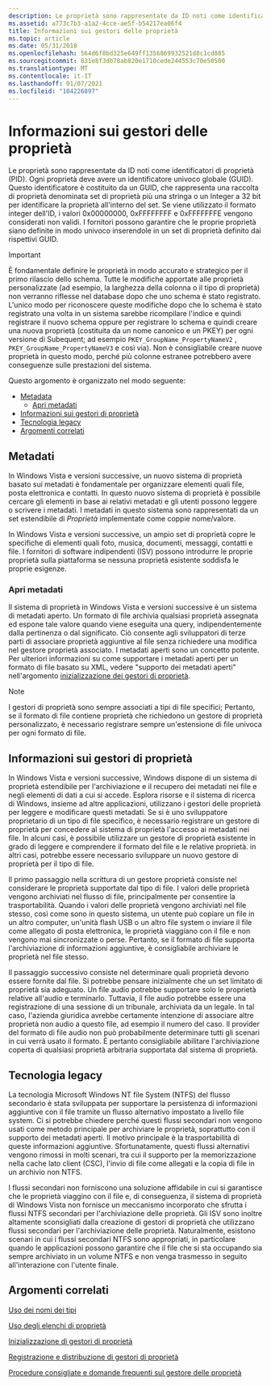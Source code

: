 ```yaml
---
description: Le proprietà sono rappresentate da ID noti come identificatori di proprietà (PID).
ms.assetid: a773c7b3-a1a2-4cce-ae5f-b54217ea06f4
title: Informazioni sui gestori delle proprietà
ms.topic: article
ms.date: 05/31/2018
ms.openlocfilehash: 564d6f8bd325e649ff1356869932521d8c1cd885
ms.sourcegitcommit: 831e8f3db78ab820e1710cede244553c70e50500
ms.translationtype: MT
ms.contentlocale: it-IT
ms.lasthandoff: 01/07/2021
ms.locfileid: "104226897"
---
```

# <a name="understanding-property-handlers"></a>Informazioni sui gestori delle proprietà

Le proprietà sono rappresentate da ID noti come identificatori di proprietà (PID). Ogni proprietà deve avere un identificatore univoco globale (GUID). Questo identificatore è costituito da un GUID, che rappresenta una raccolta di proprietà denominata set di proprietà più una stringa o un Integer a 32 bit per identificare la proprietà all'interno del set. Se viene utilizzato il formato integer dell'ID, i valori 0x00000000, 0xFFFFFFFF e 0xFFFFFFFE vengono considerati non validi. I fornitori possono garantire che le proprie proprietà siano definite in modo univoco inserendole in un set di proprietà definito dai rispettivi GUID.

> [!IMPORTANT]
> È fondamentale definire le proprietà in modo accurato e strategico per il primo rilascio dello schema. Tutte le modifiche apportate alle proprietà personalizzate (ad esempio, la larghezza della colonna o il tipo di proprietà) non verranno riflesse nel database dopo che uno schema è stato registrato. L'unico modo per riconoscere queste modifiche dopo che lo schema è stato registrato una volta in un sistema sarebbe ricompilare l'indice e quindi registrare il nuovo schema oppure per registrare lo schema e quindi creare una nuova proprietà (costituita da un nome canonico e un PKEY) per ogni versione di Subequent; ad esempio `PKEY_GroupName_PropertyNameV2` , `PKEY_GroupName_PropertyNameV3` e così via). Non è consigliabile creare nuove proprietà in questo modo, perché più colonne estranee potrebbero avere conseguenze sulle prestazioni del sistema.

 

Questo argomento è organizzato nel modo seguente:

-   [Metadata](#metadata)
    -   [Apri metadati](#open-metadata)
-   [Informazioni sui gestori di proprietà](#about-property-handlers)
-   [Tecnologia legacy](#legacy-technology)
-   [Argomenti correlati](#related-topics)

## <a name="metadata"></a>Metadati

In Windows Vista e versioni successive, un nuovo sistema di proprietà basato sui metadati è fondamentale per organizzare elementi quali file, posta elettronica e contatti. In questo nuovo sistema di proprietà è possibile cercare gli elementi in base ai relativi metadati e gli utenti possono leggere o scrivere i metadati. I metadati in questo sistema sono rappresentati da un set estendibile di *Proprietà* implementate come coppie nome/valore.

In Windows Vista e versioni successive, un ampio set di proprietà copre le specifiche di elementi quali foto, musica, documenti, messaggi, contatti e file. I fornitori di software indipendenti (ISV) possono introdurre le proprie proprietà sulla piattaforma se nessuna proprietà esistente soddisfa le proprie esigenze.

### <a name="open-metadata"></a>Apri metadati

Il sistema di proprietà in Windows Vista e versioni successive è un sistema di metadati aperto. Un formato di file archivia qualsiasi proprietà assegnata ed espone tale valore quando viene eseguita una query, indipendentemente dalla pertinenza o dal significato. Ciò consente agli sviluppatori di terze parti di associare proprietà aggiuntive al file senza richiedere una modifica nel gestore proprietà associato. I metadati aperti sono un concetto potente. Per ulteriori informazioni su come supportare i metadati aperti per un formato di file basato su XML, vedere "supporto dei metadati aperti" nell'argomento [inizializzazione dei gestori di proprietà](./building-property-handlers-property-handlers.md).

> [!Note]  
> I gestori di proprietà sono sempre associati a tipi di file specifici; Pertanto, se il formato di file contiene proprietà che richiedono un gestore di proprietà personalizzato, è necessario registrare sempre un'estensione di file univoca per ogni formato di file.

 

## <a name="about-property-handlers"></a>Informazioni sui gestori di proprietà

In Windows Vista e versioni successive, Windows dispone di un sistema di proprietà estendibile per l'archiviazione e il recupero dei metadati nei file e negli elementi di dati a cui si accede. Esplora risorse e il sistema di ricerca di Windows, insieme ad altre applicazioni, utilizzano i gestori delle proprietà per leggere e modificare questi metadati. Se si è uno sviluppatore proprietario di un tipo di file specifico, è necessario registrare un gestore di proprietà per concedere al sistema di proprietà l'accesso ai metadati nei file. In alcuni casi, è possibile utilizzare un gestore di proprietà esistente in grado di leggere e comprendere il formato del file e le relative proprietà. in altri casi, potrebbe essere necessario sviluppare un nuovo gestore di proprietà per il tipo di file.

Il primo passaggio nella scrittura di un gestore proprietà consiste nel considerare le proprietà supportate dal tipo di file. I valori delle proprietà vengono archiviati nel flusso di file, principalmente per consentire la trasportabilità. Quando i valori delle proprietà vengono archiviati nel file stesso, così come sono in questo sistema, un utente può copiare un file in un altro computer, un'unità flash USB o un altro file system o inviare il file come allegato di posta elettronica, le proprietà viaggiano con il file e non vengono mai sincronizzate o perse. Pertanto, se il formato di file supporta l'archiviazione di informazioni aggiuntive, è consigliabile archiviare le proprietà nel file stesso.

Il passaggio successivo consiste nel determinare quali proprietà devono essere fornite dal file. Si potrebbe pensare inizialmente che un set limitato di proprietà sia adeguato. Un file audio potrebbe supportare solo le proprietà relative all'audio e terminarlo. Tuttavia, il file audio potrebbe essere una registrazione di una sessione di un tribunale, archiviata da un legale. In tal caso, l'azienda giuridica avrebbe certamente intenzione di associare altre proprietà non audio a questo file, ad esempio il numero del caso. Il provider del formato di file audio non può probabilmente determinare tutti gli scenari in cui verrà usato il formato. È pertanto consigliabile abilitare l'archiviazione coperta di qualsiasi proprietà arbitraria supportata dal sistema di proprietà.

## <a name="legacy-technology"></a>Tecnologia legacy

La tecnologia Microsoft Windows NT file System (NTFS) del flusso secondario è stata sviluppata per supportare la persistenza di informazioni aggiuntive con il file tramite un flusso alternativo impostato a livello file system. Ci si potrebbe chiedere perché questi flussi secondari non vengono usati come metodo principale per archiviare le proprietà, soprattutto con il supporto dei metadati aperti. Il motivo principale è la trasportabilità di queste informazioni aggiuntive. Sfortunatamente, questi flussi alternativi vengono rimossi in molti scenari, tra cui il supporto per la memorizzazione nella cache lato client (CSC), l'invio di file come allegati e la copia di file in un archivio non NTFS.

I flussi secondari non forniscono una soluzione affidabile in cui si garantisce che le proprietà viaggino con il file e, di conseguenza, il sistema di proprietà di Windows Vista non fornisce un meccanismo incorporato che sfrutta i flussi NTFS secondari per l'archiviazione delle proprietà. Gli ISV sono inoltre altamente sconsigliati dalla creazione di gestori di proprietà che utilizzano flussi secondari per l'archiviazione delle proprietà. Naturalmente, esistono scenari in cui i flussi secondari NTFS sono appropriati, in particolare quando le applicazioni possono garantire che il file che si sta occupando sia sempre archiviato in un volume NTFS e non venga trasmesso in seguito all'interazione con l'utente finale.

## <a name="related-topics"></a>Argomenti correlati

<dl> <dt>

[Uso dei nomi dei tipi](./building-property-handlers-user-friendly-kind-names.md)
</dt> <dt>

[Uso degli elenchi di proprietà](./building-property-handlers-property-lists.md)
</dt> <dt>

[Inizializzazione di gestori di proprietà](./building-property-handlers-property-handlers.md)
</dt> <dt>

[Registrazione e distribuzione di gestori di proprietà](./prophand-reg-dist.md)
</dt> <dt>

[Procedure consigliate e domande frequenti sul gestore delle proprietà](./prophand-bestprac-faq.md)
</dt> </dl>

 

 
